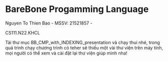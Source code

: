 # BareBone Progamming Language 

Nguyen To Thien Bao 
    - MSSV: 21521857 - 

CS111.N22.KHCL

Tải thư mục BB_CMP_with_INDEXING_presentation và chạy thui nhé, trong quá trình chạy chương trình có teher sẽ thiếu một vài thư viện trên máy tính, mọi người có thể xem và cài đặt lại thư viện giúp mình nha!
